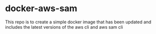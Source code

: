 # docker-aws-sam
This repo is to create a simple docker image that has been updated and includes the latest versions of the aws cli and aws sam cli

